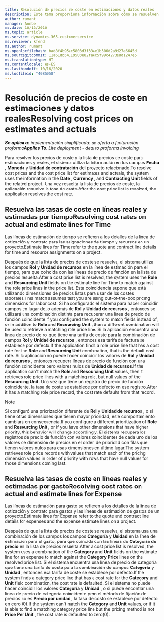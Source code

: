 ```yaml
---
title: Resolución de precios de coste en estimaciones y datos reales
description: Este tema proporciona información sobre cómo se resuelven los precios de venta en estimaciones y reales.
author: rumant
manager: Annbe
ms.date: 10/13/2020
ms.topic: article
ms.service: dynamics-365-customerservice
ms.reviewer: kfend
ms.author: rumant
ms.openlocfilehash: bad8f4b95ac5803d3f334e1b306d2a9d27a6645d
ms.sourcegitcommit: 11a61db54119503e82faec5f99c4273e8d1247e5
ms.translationtype: HT
ms.contentlocale: es-ES
ms.lasthandoff: 10/16/2020
ms.locfileid: "4085058"
---
```

# <a name="resolving-cost-prices-on-estimates-and-actuals"></a><span data-ttu-id="8b41b-103">Resolución de precios de coste en estimaciones y datos reales</span><span class="sxs-lookup"><span data-stu-id="8b41b-103">Resolving cost prices on estimates and actuals</span></span>

<span data-ttu-id="8b41b-104">_**Se aplica a:** implementación simplificada: de oferta a facturación proforma_</span><span class="sxs-lookup"><span data-stu-id="8b41b-104">_**Applies To:** Lite deployment - deal to proforma invoicing_</span></span>

<span data-ttu-id="8b41b-105">Para resolver los precios de coste y la lista de precios de coste para estimaciones y reales, el sistema utiliza la información en los campos **Fecha** , **Moneda** y **Unidad de contratación** del proyecto relacionado.</span><span class="sxs-lookup"><span data-stu-id="8b41b-105">To resolve cost prices and the cost price list for estimates and actuals, the system uses the information in the **Date** , **Currency** , and **Contracting Unit** fields of the related project.</span></span> <span data-ttu-id="8b41b-106">Una vez resuelta la lista de precios de coste, la aplicación resuelve la tasa de coste.</span><span class="sxs-lookup"><span data-stu-id="8b41b-106">After the cost price list is resolved, the application resolves the cost rate.</span></span>

## <a name="resolving-cost-rates-on-actual-and-estimate-lines-for-time"></a><span data-ttu-id="8b41b-107">Resuelva las tasas de coste en líneas reales y estimadas por tiempo</span><span class="sxs-lookup"><span data-stu-id="8b41b-107">Resolving cost rates on actual and estimate lines for Time</span></span>

<span data-ttu-id="8b41b-108">Las líneas de estimación de tiempo se refieren a los detalles de la línea de cotización y contrato para las asignaciones de tiempo y recursos en un proyecto.</span><span class="sxs-lookup"><span data-stu-id="8b41b-108">Estimate lines for Time refer to the quote and contract line details for time and resource assignments on a project.</span></span>

<span data-ttu-id="8b41b-109">Después de que la lista de precios de coste se resuelva, el sistema utiliza los campos **Rol** y **Unidad de recursos** en la línea de estimación para el tiempo, para que coincida con las líneas de precio de función en la lista de precios resuelta.</span><span class="sxs-lookup"><span data-stu-id="8b41b-109">After a cost price list is resolved, the system uses the **Role** and **Resourcing Unit** fields on the estimate line for Time to match against the role price lines in the price list.</span></span> <span data-ttu-id="8b41b-110">Esta coincidencia supone que está utilizando dimensiones de precios listas para usar de los costes laborales.</span><span class="sxs-lookup"><span data-stu-id="8b41b-110">This match assumes that you are using out-of-the-box pricing dimensions for labor cost.</span></span> <span data-ttu-id="8b41b-111">Si ha configurado el sistema para hacer coincidir campos en lugar de, o además de **Rol** y **Unidad de recursos** , entonces se utilizará una combinación distinta para recuperar una línea de precio de función coincidente.</span><span class="sxs-lookup"><span data-stu-id="8b41b-111">If you configured the system to match fields instead of, or in addition to **Role** and **Resourcing Unit** , then a different combination will be used to retrieve a matching role price line.</span></span> <span data-ttu-id="8b41b-112">Si la aplicación encuentra una línea de precio de rol que tiene una tarifa de coste para la combinación de campos **Rol** y **Unidad de recursos** , entonces esa tarifa de factura se establece por defecto.</span><span class="sxs-lookup"><span data-stu-id="8b41b-112">If the application finds a role price line that has a cost rate for the **Role** and **Resourcing Unit** combination, that is the default cost rate.</span></span> <span data-ttu-id="8b41b-113">Si la aplicación no puede hacer coincidir los valores de **Rol** y **Unidad de recursos** , entonces recupera líneas de precio de función con una función coincidente pero valores nulos de **Unidad de recursos**.</span><span class="sxs-lookup"><span data-stu-id="8b41b-113">If the application can't match the **Role** and **Resourcing Unit** values, then it retrieves role price lines with a matching role, but null values of the **Resourcing Unit**.</span></span> <span data-ttu-id="8b41b-114">Una vez que tiene un registro de precio de función coincidente, la tasa de coste se establece por defecto en ese registro.</span><span class="sxs-lookup"><span data-stu-id="8b41b-114">After it has a matching role price record, the cost rate defaults from that record.</span></span> 

> [!NOTE]
> <span data-ttu-id="8b41b-115">Si configuró una priorización diferente de **Rol** y **Unidad de recursos** , o si tiene otras dimensiones que tienen mayor prioridad, este comportamiento cambiará en consecuencia.</span><span class="sxs-lookup"><span data-stu-id="8b41b-115">If you configure a different prioritization of **Role** and **Resourcing Unit** , or if you have other dimensions that have higher priority, this behavior will change accordingly.</span></span> <span data-ttu-id="8b41b-116">El sistema recupera los registros de precio de función con valores coincidentes de cada uno de los valores de dimensión de precios en el orden de prioridad con filas que tienen valores nulos para esas dimensiones en último lugar.</span><span class="sxs-lookup"><span data-stu-id="8b41b-116">The system retrieves role price records with values that match each of the pricing dimension values in order of priority with rows that have null values for those dimensions coming last.</span></span>

## <a name="resolving-cost-rates-on-actual-and-estimate-lines-for-expense"></a><span data-ttu-id="8b41b-117">Resuelva las tasas de coste en líneas reales y estimadas por gasto</span><span class="sxs-lookup"><span data-stu-id="8b41b-117">Resolving cost rates on actual and estimate lines for Expense</span></span>

<span data-ttu-id="8b41b-118">Las líneas de estimación para gasto se refieren a los detalles de la línea de cotización y contrato para gastos y las líneas de estimación de gastos de un proyecto.</span><span class="sxs-lookup"><span data-stu-id="8b41b-118">Estimate lines for Expense refer to the quote and contract line details for expenses and the expense estimate lines on a project.</span></span>

<span data-ttu-id="8b41b-119">Después de que la lista de precios de coste se resuelva, el sistema usa una combinación de los campos los campos **Categoría** y **Unidad** en la línea de estimación para el gasto, para que coincida con las líneas de **Categoría de precio** en la lista de precios resuelta.</span><span class="sxs-lookup"><span data-stu-id="8b41b-119">After a cost price list is resolved, the system uses a combination of the **Category** and **Unit** fields on the estimate line for an expense to match against the **Category Price** lines on the resolved price list.</span></span> <span data-ttu-id="8b41b-120">Si el sistema encuentra una línea de precio de categoría que tiene una tarifa de coste para la combinación de campos **Categoría** y **Unidad** , entonces esa tarifa de coste se establece por defecto.</span><span class="sxs-lookup"><span data-stu-id="8b41b-120">If the system finds a category price line that has a cost rate for the **Category** and **Unit** field combination, the cost rate is defaulted.</span></span> <span data-ttu-id="8b41b-121">Si el sistema no puede hacer coincidir los valores **Categoría** y **Unidad** , o si puede encontrar una línea de precio de categoría coincidente pero el método de fijación de precios no es **Precio por unidad** , la tasa de costo se establece por defecto en cero (0).</span><span class="sxs-lookup"><span data-stu-id="8b41b-121">If the system can't match the **Category** and **Unit** values, or if it is able to find a matching category price line but the pricing method is not **Price Per Unit** , the cost rate is defaulted to zero(0).</span></span>

